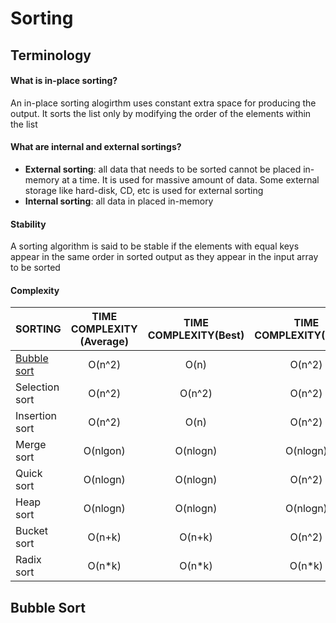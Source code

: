 # Sorting

## Terminology

#### What is in-place sorting?

An in-place sorting alogirthm uses constant extra space for producing the output. It sorts the list only by modifying the order of the elements within the list

#### What are internal and external sortings?

* **External sorting**: all data that needs to be sorted cannot be placed in-memory at a time. It is used for massive amount of data. Some external storage like hard-disk, CD, etc is used for external sorting
* **Internal sorting**: all data in placed in-memory

#### Stability

A sorting algorithm is said to be stable if the elements with equal keys appear in the same order in sorted output as they appear in the input array to be sorted

#### Complexity

| SORTING                | TIME COMPLEXITY (Average) | TIME COMPLEXITY(Best) | TIME COMPLEXITY(Worst) | SPACE COMPLEXITY | IN-PLACE | STABILITY |
| ---------------------- | :-----------------------: | :-------------------: | :--------------------: | :--------------: | :------: | :-------: |
| [Bubble sort](#Bubble) |          O(n^2)           |         O(n)          |         O(n^2)         |       O(1)       |   YES    |    YES    |
| Selection sort         |          O(n^2)           |        O(n^2)         |         O(n^2)         |       O(1)       |   YES    |    NO     |
| Insertion sort         |          O(n^2)           |         O(n)          |         O(n^2)         |       O(1)       |   YES    |    YES    |
| Merge sort             |         O(nlgon)          |       O(nlogn)        |        O(nlogn)        |       O(n)       |    NO    |    YES    |
| Quick sort             |         O(nlogn)          |       O(nlogn)        |         O(n^2)         |     O(logn)      |   YES    |    NO     |
| Heap sort              |         O(nlogn)          |       O(nlogn)        |        O(nlogn)        |       O(1)       |   YES    |    NO     |
| Bucket sort            |          O(n+k)           |        O(n+k)         |         O(n^2)         |      O(n+k)      |    NO    |    YES    |
| Radix sort             |          O(n*k)           |        O(n*k)         |         O(n*k)         |      O(n+k)      |    NO    |    YES    |

## Bubble Sort



